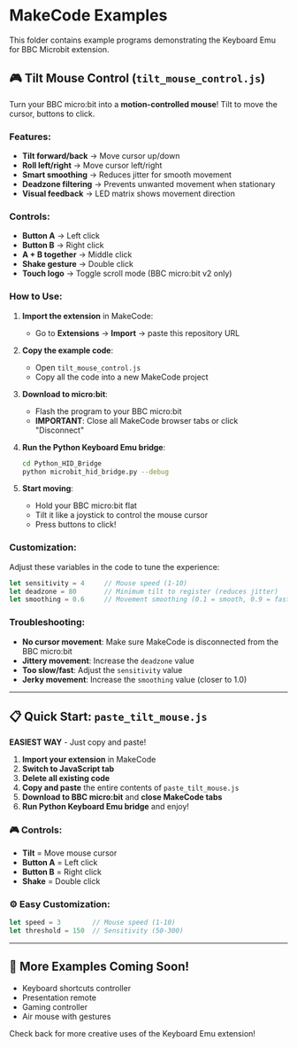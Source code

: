 # MakeCode Examples

This folder contains example programs demonstrating the Keyboard Emu for BBC Microbit extension.

## 🎮 Tilt Mouse Control (`tilt_mouse_control.js`)

Turn your BBC micro:bit into a **motion-controlled mouse**! Tilt to move the cursor, buttons to click.

### Features:
- **Tilt forward/back** → Move cursor up/down
- **Roll left/right** → Move cursor left/right
- **Smart smoothing** → Reduces jitter for smooth movement
- **Deadzone filtering** → Prevents unwanted movement when stationary
- **Visual feedback** → LED matrix shows movement direction

### Controls:
- **Button A** → Left click
- **Button B** → Right click
- **A + B together** → Middle click
- **Shake gesture** → Double click
- **Touch logo** → Toggle scroll mode (BBC micro:bit v2 only)

### How to Use:

1. **Import the extension** in MakeCode:
   - Go to **Extensions** → **Import** → paste this repository URL
   
2. **Copy the example code**:
   - Open `tilt_mouse_control.js` 
   - Copy all the code into a new MakeCode project
   
3. **Download to micro:bit**:
   - Flash the program to your BBC micro:bit
   - **IMPORTANT**: Close all MakeCode browser tabs or click "Disconnect"
   
4. **Run the Python Keyboard Emu bridge**:
   ```bash
   cd Python_HID_Bridge
   python microbit_hid_bridge.py --debug
   ```
   
5. **Start moving**:
   - Hold your BBC micro:bit flat
   - Tilt it like a joystick to control the mouse cursor
   - Press buttons to click!

### Customization:

Adjust these variables in the code to tune the experience:

```javascript
let sensitivity = 4     // Mouse speed (1-10)
let deadzone = 80       // Minimum tilt to register (reduces jitter)
let smoothing = 0.6     // Movement smoothing (0.1 = smooth, 0.9 = fast)
```

### Troubleshooting:

- **No cursor movement**: Make sure MakeCode is disconnected from the BBC micro:bit
- **Jittery movement**: Increase the `deadzone` value
- **Too slow/fast**: Adjust the `sensitivity` value
- **Jerky movement**: Increase the `smoothing` value (closer to 1.0)

---

## 📋 Quick Start: `paste_tilt_mouse.js`

**EASIEST WAY** - Just copy and paste!

1. **Import your extension** in MakeCode
2. **Switch to JavaScript tab**
3. **Delete all existing code**
4. **Copy and paste** the entire contents of `paste_tilt_mouse.js`
5. **Download to BBC micro:bit** and **close MakeCode tabs**
6. **Run Python Keyboard Emu bridge** and enjoy!

### 🎮 Controls:
- **Tilt** = Move mouse cursor
- **Button A** = Left click
- **Button B** = Right click  
- **Shake** = Double click

### ⚙️ Easy Customization:
```javascript
let speed = 3        // Mouse speed (1-10)
let threshold = 150  // Sensitivity (50-300)
```

---

## 🚀 More Examples Coming Soon!

- Keyboard shortcuts controller
- Presentation remote
- Gaming controller
- Air mouse with gestures

Check back for more creative uses of the Keyboard Emu extension! 